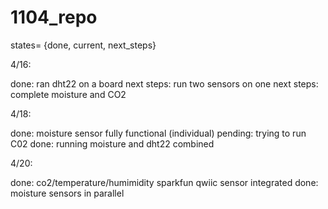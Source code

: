 # 1104_repo

states= {done, current, next_steps}

4/16:

done: ran dht22 on a board 
next steps: run two sensors on one
next steps: complete moisture and CO2

4/18: 

done: moisture sensor fully functional (individual)
pending: trying to run C02
done: running moisture and dht22 combined 


4/20:

done:     co2/temperature/humimidity sparkfun qwiic sensor integrated 
done:     moisture sensors in parallel 


